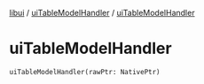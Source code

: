 [libui](../README.md) / [uiTableModelHandler](README.md) / [uiTableModelHandler](ui-table-model-handler.md)

# uiTableModelHandler

`uiTableModelHandler(rawPtr: NativePtr)`